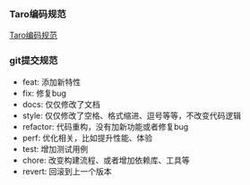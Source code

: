 ### Taro编码规范

[Taro编码规范](https://taro-docs.jd.com/taro/docs/spec-for-taro.html)

### git提交规范

- feat: 添加新特性
- fix: 修复bug
- docs: 仅仅修改了文档
- style: 仅仅修改了空格、格式缩进、逗号等等，不改变代码逻辑
- refactor: 代码重构，没有加新功能或者修复bug
- perf: 优化相关，比如提升性能、体验
- test: 增加测试用例
- chore: 改变构建流程、或者增加依赖库、工具等
- revert: 回滚到上一个版本
